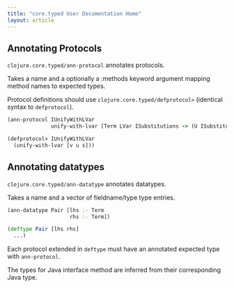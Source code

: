 ```yaml
---
title: "core.typed User Documentation Home"
layout: article
---
```


## Annotating Protocols

`clojure.core.typed/ann-protocol` annotates protocols.

Takes a name and a optionally a :methods keyword argument mapping
method names to expected types.

Protocol definitions should use `clojure.core.typed/defprotocol>` (identical syntax to `defprotocol`).

```clojure
(ann-protocol IUnifyWithLVar
              unify-with-lvar [Term LVar ISubstitutions -> (U ISubstitutions Fail)])

(defprotocol> IUnifyWithLVar
  (unify-with-lvar [v u s]))
```


## Annotating datatypes

`clojure.core.typed/ann-datatype` annotates datatypes. 

Takes a name and a vector of fieldname/type type entries.

```clojure
(ann-datatype Pair [lhs :- Term
                    rhs :- Term])

(deftype Pair [lhs rhs]
  ...)
```

Each protocol extended in `deftype` must have an annotated expected type with `ann-protocol`.

The types for Java interface method are inferred from their corresponding Java type.
